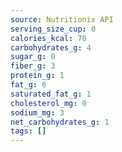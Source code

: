 ```yaml
---
source: Nutritionix API
serving_size_cup: 0
calories_kcal: 70
carbohydrates_g: 4
sugar_g: 0
fiber_g: 3
protein_g: 1
fat_g: 6
saturated_fat_g: 1
cholesterol_mg: 0
sodium_mg: 3
net_carbohydrates_g: 1
tags: []
---
```

